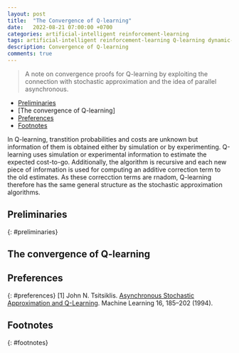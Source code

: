 ```yaml
---
layout: post
title:  "The Convergence of Q-learning"
date:   2022-08-21 07:00:00 +0700
categories: artificial-intelligent reinforcement-learning
tags: artificial-intelligent reinforcement-learning Q-learning dynamic-programing
description: Convergence of Q-learning
comments: true
---
```

> A note on convergence proofs for Q-learning by exploiting the connection with stochastic approximation and the idea of parallel asynchronous.
<!-- excerpt-end -->

- [Preliminaries](#preliminaries)
- [The convergence of Q-learning]
- [Preferences](#preferences)
- [Footnotes](#footnotes)

In Q-learning, transtition probabilities and costs are unknown but information of them is obtained either by simulation or by experimenting. Q-learning uses simulation or experimental information to estimate the expected cost-to-go. Additionally, the algorithm is recursive and each new piece of information is used for computing an additive correction term to the old estimates. As these correcction terms are rnadom, Q-learning therefore has the same general structure as the stochastic approximation algorithms.


## Preliminaries
{: #preliminaries}

## The convergence of Q-learning




## Preferences
{: #preferences}
[1] John N. Tsitsiklis. [Asynchronous Stochastic Approximation and Q-Learning](https://doi.org/10.1023/A:1022689125041). Machine Learning 16, 185–202 (1994).


## Footnotes
{: #footnotes}